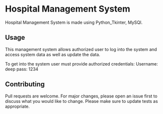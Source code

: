 # Hospital Management System
Hospital Management System is made using Python_Tkinter, MySQl.


## Usage
This management system allows authorized user to log into the system and access system data as well as update the data.

To get into the system user must provide authorized credentials:
Username: deep
pass: 1234
## Contributing
Pull requests are welcome. For major changes, please open an issue first to discuss what you would like to change.
Please make sure to update tests as appropriate.
